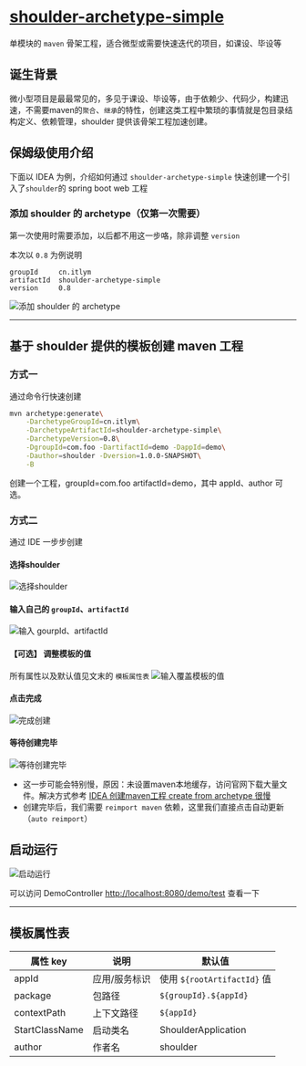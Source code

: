 # [shoulder-archetype-simple](https://github.com/ChinaLym/shoulder-framework/tree/master/shoulder-archetype-simple)

单模块的 `maven` 骨架工程，适合微型或需要快速迭代的项目，如课设、毕设等

## 诞生背景

微小型项目是最最常见的，多见于课设、毕设等，由于依赖少、代码少，构建迅速，不需要maven的`聚合`、`继承`的特性，创建这类工程中繁琐的事情就是包目录结构定义、依赖管理，shoulder 提供该骨架工程加速创建。

## 保姆级使用介绍

下面以 IDEA 为例，介绍如何通过 `shoulder-archetype-simple` 快速创建一个引入了`shoulder`的 spring boot web 工程

### 添加 shoulder 的 archetype（仅第一次需要） 

第一次使用时需要添加，以后都不用这一步咯，除非调整 `version`

本次以 `0.8` 为例说明
```
groupId     cn.itlym
artifactId  shoulder-archetype-simple
version     0.8
```

![添加 shoulder 的 archetype](../doc/img/archetype/idea/add.png)

---

## 基于 shoulder 提供的模板创建 maven 工程

### 方式一

通过命令行快速创建

```bash
mvn archetype:generate\
    -DarchetypeGroupId=cn.itlym\
    -DarchetypeArtifactId=shoulder-archetype-simple\
    -DarchetypeVersion=0.8\
    -DgroupId=com.foo -DartifactId=demo -DappId=demo\
    -Dauthor=shoulder -Dversion=1.0.0-SNAPSHOT\
    -B
```
创建一个工程，groupId=com.foo artifactId=demo，其中 appId、author 可选。

### 方式二

通过 IDE 一步步创建

#### 选择shoulder
![选择shoulder](../doc/img/archetype/idea/1.png)

#### 输入自己的 `groupId`、`artifactId`
![输入 gourpId、artifactId](../doc/img/archetype/idea/2.png)

#### 【可选】 调整模板的值
所有属性以及默认值见文末的 `模板属性表`
![输入覆盖模板的值](../doc/img/archetype/idea/3.png)

#### 点击完成
![完成创建](../doc/img/archetype/idea/4.png)

#### 等待创建完毕
![等待创建完毕](../doc/img/archetype/idea/5.png)

- 这一步可能会特别慢，原因：未设置maven本地缓存，访问官网下载大量文件。解决方式参考 [IDEA 创建maven工程 create from archetype 很慢](https://blog.csdn.net/qq_35425070/article/details/108958087)
- 创建完毕后，我们需要 `reimport maven` 依赖，这里我们直接点击自动更新（`auto reimport`）

## 启动运行
![启动运行](../doc/img/archetype/idea/6.png)

可以访问 DemoController [http://localhost:8080/demo/test](http://localhost:8080/demo/test) 查看一下

---

## 模板属性表

|属性 key | 说明 | 默认值 |
|----|----|----|
| appId | 应用/服务标识 | 使用 `${rootArtifactId}` 值 |
| package | 包路径 | `${groupId}.${appId}` |
| contextPath | 上下文路径 | `${appId}` |
| StartClassName | 启动类名 | ShoulderApplication |
| author | 作者名 | shoulder |

